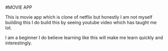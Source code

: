 #MOVIE APP

This is movie app which is clone of netflix but honestly I am not myself building this I do build this by seeing youtube video which has taught me lot.

I am a beginner I do believe learning like this will make me learn quickly and interestingly.
